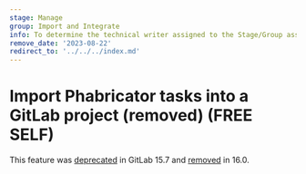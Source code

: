 ```yaml
---
stage: Manage
group: Import and Integrate
info: To determine the technical writer assigned to the Stage/Group associated with this page, see https://about.gitlab.com/handbook/product/ux/technical-writing/#assignments
remove_date: '2023-08-22'
redirect_to: '../../../index.md'
---
```


# Import Phabricator tasks into a GitLab project (removed) **(FREE SELF)**

This feature was [deprecated](https://gitlab.com/gitlab-org/gitlab/-/merge_requests/106369) in GitLab 15.7
and [removed](https://gitlab.com/gitlab-org/gitlab/-/merge_requests/117649) in 16.0.
